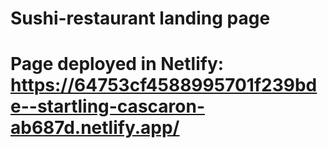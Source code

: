 <h1>Sushi-restaurant landing page<h1/>
  
  Page deployed in Netlify: https://64753cf4588995701f239bde--startling-cascaron-ab687d.netlify.app/
